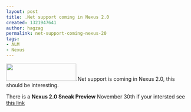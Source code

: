```yaml
---
layout: post
title: .Net support coming in Nexus 2.0
created: 1321947641
author: hagzag
permalink: net-support-coming-nexus-20
tags:
- ALM
- Nexus
---
```

<p><img alt="" style="width: 190px; height: 47px;" src="/files/upload/29/nexus-small.png" />.Net support is coming in Nexus 2.0, this should be interesting.</p>
<p>There is a <font class="TblContentFont2"><b>Nexus 2.0 Sneak Preview</b> November 30th if your intersted see <a href="http://app.en25.com/e/es.aspx?s=1886&amp;e=45397&amp;elq=a8fb38711ea9494b9db19633526904b0">this link</a><br />
</font></p>
<p>&nbsp;</p>
